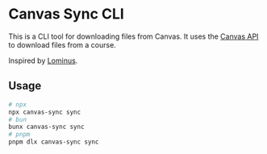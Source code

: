 # Canvas Sync CLI

This is a CLI tool for downloading files from Canvas.
It uses the [Canvas API](https://canvas.instructure.com/doc/api/files.html)
to download files from a course.

Inspired by [Lominus](https://github.com/Beebeeoii/lominus).

## Usage

```bash
# npx
npx canvas-sync sync
# bun
bunx canvas-sync sync
# pnpm
pnpm dlx canvas-sync sync
```
